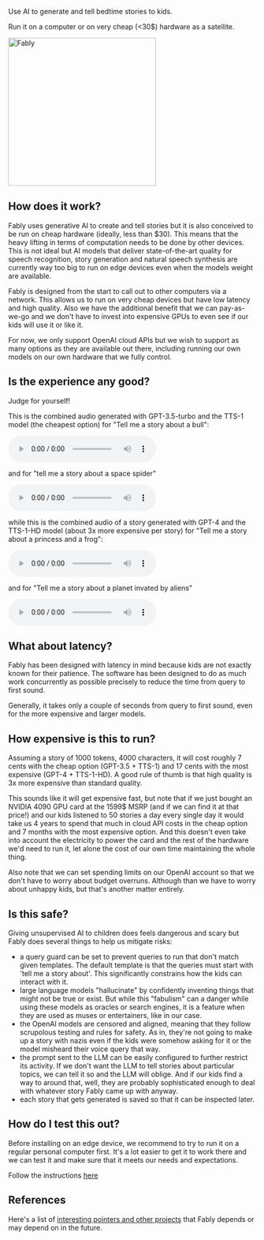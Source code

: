 Use AI to generate and tell bedtime stories to kids.

Run it on a computer or on very cheap (<30$) hardware as a satellite.

<img src="https://raw.githubusercontent.com/stefanom/fably/main/images/fably.webp" alt="Fably" width="300" height="300"/>

## How does it work?

Fably uses generative AI to create and tell stories but it is also conceived to be run on cheap hardware (ideally, less than $30). This means that the heavy lifting in terms of computation needs to be done by other devices. This is not ideal but AI models that deliver state-of-the-art quality for speech recognition, story generation and natural speech synthesis are currently way too big to run on edge devices even when the models weight are available.

Fably is designed from the start to call out to other computers via a network. This allows us to run on very cheap devices but have low latency and high quality. Also we have the additional benefit that we can pay-as-we-go and we don't have to invest into expensive GPUs to even see if
our kids will use it or like it.

For now, we only support OpenAI cloud APIs but we wish to support as many options as they are available out there, including running our own models on our own hardware that we fully control.

## Is the experience any good?

Judge for yourself!

This is the combined audio generated with GPT-3.5-turbo and the TTS-1 model (the cheapest option) for "Tell me a story about a bull":

<audio controls>
  <source src="https://github.com/stefanom/fably/raw/main/examples/openai_cheap/about_a_bull/story.mp3" type="audio/mpeg">
  Your browser does not support the audio element.
</audio>

and for "tell me a story about a space spider"

<audio controls>
  <source src="https://github.com/stefanom/fably/raw/main/examples/openai_cheap/about_a_space_spider/story.mp3" type="audio/mpeg">
  Your browser does not support the audio element.
</audio>

while this is the combined audio of a story generated with GPT-4 and the TTS-1-HD model (about 3x more expensive per story) for "Tell me a story about a princess and a frog":

<audio controls>
  <source src="https://github.com/stefanom/fably/raw/main/examples/openai_expensive/about_a_princess_and_a_frog/story.mp3" type="audio/mpeg">
  Your browser does not support the audio element.
</audio>

and for "Tell me a story about a planet invated by aliens"

<audio controls>
  <source src="https://github.com/stefanom/fably/raw/main/examples/openai_expensive/about_a_planet_invaded_by_aliens/story.mp3" type="audio/mpeg">
  Your browser does not support the audio element.
</audio>

## What about latency?

Fably has been designed with latency in mind because kids are not exactly known for their patience. The software has been designed to do as much work concurrently as possible precisely to reduce the time from query to first sound.

Generally, it takes only a couple of seconds from query to first sound, even for the more expensive and larger models.

## How expensive is this to run?

Assuming a story of 1000 tokens, 4000 characters, it will cost roughly 7 cents with the cheap option (GPT-3.5 + TTS-1) and 17 cents with the most expensive (GPT-4 + TTS-1-HD). A good rule of thumb is that high quality is 3x more expensive than standard quality.

This sounds like it will get expensive fast, but note that if we just bought an NVIDIA 4090 GPU card at the 1599$ MSRP (and if we can find it at that price!) and our kids listened to 50 stories a day every single day it would take us 4 years to spend that much in cloud API costs in the cheap option and 7 months with the most expensive option. And this doesn't even take into account the electricity to power the card and the rest of the hardware we'd need to run it, let alone the cost of our own time maintaining the whole thing.

Also note that we can set spending limits on our OpenAI account so that we don't have to worry about budget overruns. Although than we have to worry about unhappy kids, but that's another matter entirely.

## Is this safe?

Giving unsupervised AI to children does feels dangerous and scary but Fably does several things to help us mitigate risks:

* a query guard can be set to prevent queries to run that don't match given templates. The default template is that the queries must start with 'tell me a story about'. This significantly constrains how the kids can interact with it.
* large language models "hallucinate" by confidently inventing things that might not be true or exist. But while this "fabulism" can a danger while using these models as oracles or search engines, it is a feature when they are used as muses or entertainers, like in our case.
* the OpenAI models are censored and aligned, meaning that they follow scrupolous testing and rules for safety. As in, they're not going to make up a story with nazis even if the kids were somehow asking for it or the model misheard their voice query that way.
* the prompt sent to the LLM can be easily configured to further restrict its activity. If we don't want the LLM to tell stories about particular topics, we can tell it so and the LLM will oblige. And if our kids find a way to around that, well, they are probably sophisticated enough to deal with whatever story Fably came up with anyway.
* each story that gets generated is saved so that it can be inspected later.

## How do I test this out?

Before installing on an edge device, we recommend to try to run it on a regular personal computer first. It's a lot easier to get it to work there and we can test it and make sure that it meets our needs and expectations.

Follow the instructions [here](https://github.com/stefanom/fably)

## References

Here's a list of [interesting pointers and other projects](references.md) that Fably depends or may depend on in the future.
